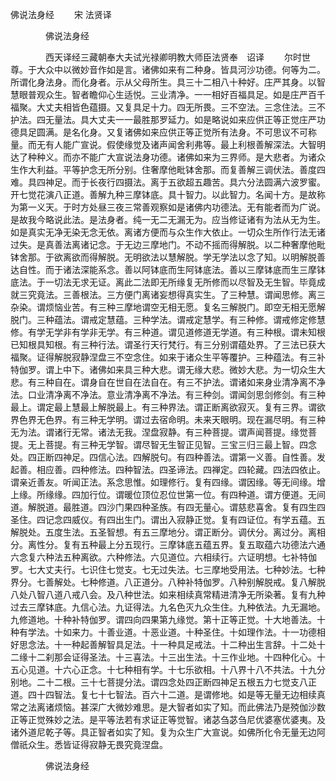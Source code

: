   佛说法身经
　　宋 法贤译




　　　　佛说法身经

　　　　西天译经三藏朝奉大夫试光禄卿明教大师臣法贤奉　诏译
　　尔时世尊。于大众中以微妙音作如是言。诸佛如来有二种身。皆具河沙功德。何等为二。所谓化身法身。而化身者。示从父母所生。具三十二相八十种好。庄严其身。以智慧眼普观众生。智者瞻仰心生适悦。三业清净。一一相好百福具足。如是庄严百千福聚。大丈夫相皆色蕴摄。又复具足十力。四无所畏。三不空法。三念住法。三不护法。四无量法。具大丈夫一一最胜那罗延力。如是略说如来应供正等正觉庄严功德具足圆满。是名化身。又复诸佛如来应供正等正觉所有法身。不可思议不可称量。而无有人能广宣说。假使缘觉及诸声闻舍利弗等。最上利根善解深法。大智明达了种种义。而亦不能广大宣说法身功德。诸佛如来为三界师。是大悲者。为诸众生作大利益。平等护念无所分别。住奢摩他毗钵舍那。而复善解三调伏法。善度四难。具四神足。而于长夜行四摄法。离于五欲超五趣苦。具六分法圆满六波罗蜜。开七觉花演八正道。善解九种三摩钵底。具十智力。以此智力。名闻十方。是故称为第一义天。于时方处昼三夜三常善观察如是诸佛内功德法。无有能者而为广说。是故我今略说此法。是法身者。纯一无二无漏无为。应当修证诸有为法从无为生。如是真实无净无染无念无依。离诸方便而与众生作大依止。一切众生所作行法无诸过失。是真善法离诸记念。于无边三摩地门。不动不摇而得解脱。以二种奢摩他毗钵舍那。于欲离欲而得解脱。无明欲法以慧解脱。学无学法以念了知。以明解脱善达自性。而于诸法深能系念。善以阿钵底而生阿钵底法。善以三摩钵底而生三摩钵底法。于一切法无求无证。离此二法即无所缘复无所修而以尽智及无生智。毕竟成就三究竟法。三善根法。三方便门离诸妄想得真实生。了三种慧。谓闻思修。离三杂染。谓烦恼业苦。有三种三摩地谓空无相无愿。复名三解脱门。即空无相无愿解脱门。三种蕴法。谓戒定慧蕴。三种学法。谓戒定慧学。有三种修。谓戒修定修慧修。有学无学非有学非无学。有三种道。谓见道修道无学道。有三种根。谓未知根已知根具知根。有三种行法。谓圣行天行梵行。有三分别谓蕴处界。了三法已获大福聚。证得解脱寂静涅盘三不空念住。如来于诸众生平等覆护。三种蕴法。有三补特伽罗。谓上中下。诸佛如来具三种大悲。谓无缘大悲。微妙大悲。为一切众生大悲。有三种自在。谓身自在世自在法自在。有三不护法。谓诸如来身业清净离不净法。口业清净离不净法。意业清净离不净法。有三种剑。谓闻剑思剑修剑。有三种最上。谓定最上慧最上解脱最上。有三种界法。谓正断离欲寂灭。复有三界。谓欲界色界无色界。有三种无学明。谓过去宿命明。未来天眼明。现在漏尽明。有三种无为法。谓诸行无常。诸法无我。涅盘寂静。有三种菩提。谓声闻菩提。缘觉菩提。无上菩提。有三种无学智。谓尽智无生智正见智。三宝三归三最上智。四念处。四正断四神足。四信心法。四解脱句。有四种善法。谓第一义善。自性善。发起善。相应善。四种修法。四种智法。四圣谛法。四禅定。四轮藏。四法四依止。谓亲近善友。听闻正法。系念思惟。如理修行。复有四缘。谓因缘。等无间缘。增上缘。所缘缘。四加行位。谓暖位顶位忍位世第一位。有四种道。谓方便道。无间道。解脱道。最胜道。四沙门果四种圣族。有四无量心。谓慈悲喜舍。复有四生四圣住。四记念四威仪。有四出生门。谓出入寂静正觉。复有四证位。有学五蕴。五解脱处。五度生法。五圣智想。有五三摩地分。谓正断分。调伏分。离过分。离相分。离性分。复有五种最上分五现行。三摩钵底五蕴五界。复五取蕴六功德法六通六念复六种法五种离欲。六种修法。六见道位。六相续行。六证明想。七补特伽罗。七大丈夫行。七识住七觉支。七无过失法。七三摩地受用法。七种妙法。七种界分。七善解处。七种修道。八正道分。八种补特伽罗。八种别解脱戒。复八解脱八处八智八道八戒八会。及八种世法。如来相续真常精进清净无所染著。复有九种过去三摩钵底。九信心法。九证得法。九名色灭九众生住。九种依法。九无漏地。九修道地。十种补特伽罗。谓四向四果第九缘觉。第十正等正觉。十大地善法。十种有学法。十如来力。十善业道。十恶业道。十种圣住。十如理作法。十一功德相好思念法。十一种起善解智具足法。十一种具足戒法。十二种出生言辞。十二处十二缘十二刹那会证得圣法。十三喜法。十三出生法。十三作业地。十四种化心。十五心见道。十六心正念。十七种相有学。十七乐欲相。十八界十八不共法。十九分别地。二十二根。三十七菩提分法。谓四念处四正断四神足五根五力七觉支八正道。四十四智法。复七十七智法。百六十二道。是谓修地。如是等无量无边相续真常之法离诸烦恼。甚深广大微妙难思。是大智者如实了知。而此佛法乃是殑伽沙数正等正觉殊妙之法。是平等法若有求证正等觉智。诸苾刍苾刍尼优婆塞优婆夷。及诸外道尼乾子等。具正智者如实了知。复为众生广大宣说。如佛所化令无量无边阿僧祇众生。悉皆证得寂静无畏究竟涅盘。

　　　　佛说法身经


